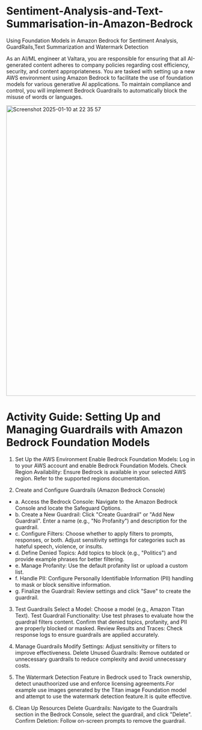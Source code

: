 # Sentiment-Analysis-and-Text-Summarisation-in-Amazon-Bedrock
Using Foundation Models in Amazon Bedrock for Sentiment Analysis, GuardRails,Text Summarization and Watermark Detection

As an AI/ML engineer at Valtara, you are responsible for ensuring that all AI-generated content adheres to company policies regarding cost efficiency, security, and content appropriateness. You are tasked with setting up a new AWS environment using Amazon Bedrock to facilitate the use of foundation models for various generative AI applications. To maintain compliance and control, you will implement Bedrock Guardrails to automatically block the misuse of words or languages.







<img width="773" alt="Screenshot 2025-01-10 at 22 35 57" src="https://github.com/user-attachments/assets/6253bda1-8e8d-47f4-81c1-5cdebc7056e9" />












# Activity Guide: Setting Up and Managing Guardrails with Amazon Bedrock Foundation Models

1. Set Up the AWS Environment
Enable Bedrock Foundation Models:
Log in to your AWS account and enable Bedrock Foundation Models.
Check Region Availability:
Ensure Bedrock is available in your selected AWS region. Refer to the supported regions documentation.

2. Create and Configure Guardrails (Amazon Bedrock Console)
   
- a. Access the Bedrock Console:
      Navigate to the Amazon Bedrock Console and locate the Safeguard Options.
- b. Create a New Guardrail:
      Click "Create Guardrail" or "Add New Guardrail".
      Enter a name (e.g., "No Profanity") and description for the guardrail.
- c. Configure Filters:
      Choose whether to apply filters to prompts, responses, or both.
      Adjust sensitivity settings for categories such as hateful speech, violence, or insults.
- d. Define Denied Topics:
      Add topics to block (e.g., "Politics") and provide example phrases for better filtering.
- e. Manage Profanity:
      Use the default profanity list or upload a custom list.
- f. Handle PII:
      Configure Personally Identifiable Information (PII) handling to mask or block sensitive information.
- g. Finalize the Guardrail:
      Review settings and click "Save" to create the guardrail.

3. Test Guardrails
Select a Model:
Choose a model (e.g., Amazon Titan Text).
Test Guardrail Functionality:
Use test phrases to evaluate how the guardrail filters content.
Confirm that denied topics, profanity, and PII are properly blocked or masked.
Review Results and Traces:
Check response logs to ensure guardrails are applied accurately.

4. Manage Guardrails
Modify Settings:
Adjust sensitivity or filters to improve effectiveness.
Delete Unused Guardrails:
Remove outdated or unnecessary guardrails to reduce complexity and avoid unnecessary costs.

5. The Watermark Detection Feature in Bedrock used to Track ownership, detect unauthoorized use and
   enforce licensing agreements.For example use images generated by the Titan image Foundation model and attempt to
   use the watermark detection feature.It is quite effective.
   
6. Clean Up Resources
Delete Guardrails:
Navigate to the Guardrails section in the Bedrock Console, select the guardrail, and click "Delete".
Confirm Deletion:
Follow on-screen prompts to remove the guardrail.
